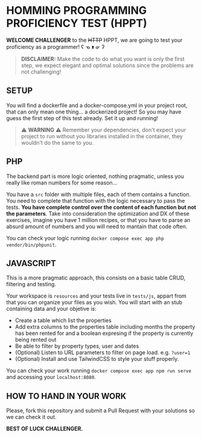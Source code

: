 # HOMMING PROGRAMMING PROFICIENCY TEST (HPPT)

**WELCOME CHALLENGER** to the ~~HTTP~~ HPPT, we are going to test your proficiency as a programmer! ʕ ᓀ ᴥ ᓂ ʔ

> **DISCLAIMER:** Make the code to do what you want is only the first step, we expect elegant and optimal solutions since the problems are not challenging!

## SETUP

You will find a dockerfile and a docker-compose.yml in your project root, that can only mean one thing... a dockerized project! So you may have guess the first step of this test already. Set it up and running!

> ⚠️ **WARNING** ⚠️ Remember your dependencies, don't expect your project to run without you libraries installed in the container, they wouldn't do the same to you.

## PHP

The backend part is more logic oriented, nothing pragmatic, unless you really like roman numbers for some reason...

You have a `src` folder with multiple files, each of them contains a function. You need to complete that function with the logic necessary to pass the tests. **You have complete control over the content of each function but not the parameters**. Take into consideration the optimization and DX of these exercises, imagine you have 1 million recipes, or that you have to parse an absurd amount of numbers and you will need to mantain that code often.

You can check your logic running `docker compose exec app php vendor/bin/phpunit`.

## JAVASCRIPT

This is a more pragmatic approach, this consists on a basic table CRUD, filtering and testing.

Your workspace is `resources` and your tests live in `tests/js`, appart from that you can organize your files as you wish. You will start with an stub containing data and your objetive is:

 - Create a table which list the properties
 - Add extra columns to the properties table including months the property has been rented for and a boolean expresing if the property is currently being rented out
 - Be able to filter by property types, user and dates
 - (Optional) Listen to URL parameters to filter on page load. e.g. `?user=1`
 - (Optional) Install and use TailwindCSS to style your stuff properly.

You can check your work running `docker compose exec app npm run serve` and accessing your `localhost:8080`.

## HOW TO HAND IN YOUR WORK

Please, fork this repository and submit a Pull Request with your solutions so we can check it out.

**BEST OF LUCK CHALLENGER.**
